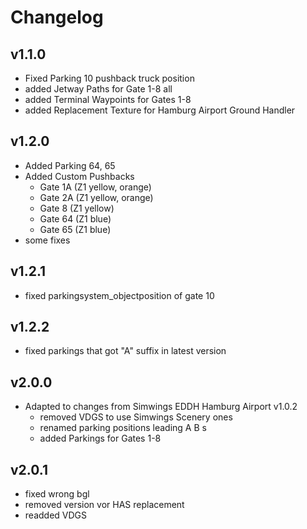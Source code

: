 # Changelog

## v1.1.0

- Fixed Parking 10 pushback truck position
- added Jetway Paths for Gate 1-8 all
- added Terminal Waypoints for Gates 1-8
- added Replacement Texture for Hamburg Airport Ground Handler

## v1.2.0

- Added Parking 64, 65
- Added Custom Pushbacks
  - Gate 1A (Z1 yellow, orange)
  - Gate 2A (Z1 yellow, orange)
  - Gate 8 (Z1 yellow)
  - Gate 64 (Z1 blue)
  - Gate 65 (Z1 blue)
- some fixes

## v1.2.1

- fixed parkingsystem_objectposition of gate 10

## v1.2.2

- fixed parkings that got "A" suffix in latest version


## v2.0.0

- Adapted to changes from Simwings EDDH Hamburg Airport v1.0.2
  - removed VDGS to use Simwings Scenery ones
  - renamed parking positions leading A B s
  - added Parkings for Gates 1-8
  
## v2.0.1

- fixed wrong bgl
- removed version vor HAS replacement
- readded VDGS